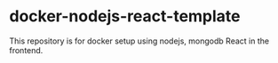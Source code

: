 # docker-nodejs-react-template
This repository is for docker setup using nodejs, mongodb React in the frontend.
